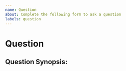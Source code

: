 ```yaml
---
name: Question 
about: Complete the following form to ask a question
labels: question
---
```


# Question
<!-- BEFORE SUBMITTING THIS ISSUE, have you tried asking the question in a meeting / Slack? -->
<!-- Please, complete the following form to ask a question. If some fields do not apply to your situation, feel free to skip them.-->

## Question Synopsis:
<!-- What question can we help you with? -->
